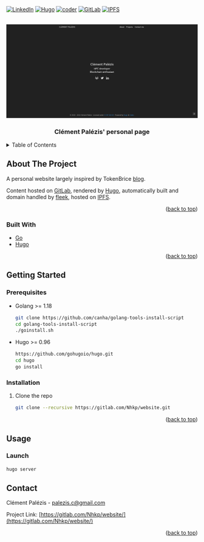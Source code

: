 <div id="top"></div>

[![LinkedIn][linkedin-shield]][linkedin-url]
[![Hugo][hugo-shield]][hugo-url]
[![coder][coder-shield]][coder-url]
[![GitLab][gitlab-shield]][gitlab-url]
[![IPFS][IPFS-shield]][IPFS-url]

<br />
<div align="center">
  <a href="lokhidor.xyz">
    <img src="website_screenshot.png">
  </a>

  <h3 align="center">Clément Palézis' personal page</h3>
</div>

<!-- TABLE OF CONTENTS -->
<details>
  <summary>Table of Contents</summary>
  <ol>
    <li>
      <a href="#about-the-project">About The Project</a>
      <ul>
        <li><a href="#built-with">Built With</a></li>
      </ul>
    </li>
    <li>
      <a href="#getting-started">Getting Started</a>
      <ul>
        <li><a href="#prerequisites">Prerequisites</a></li>
        <li><a href="#installation">Installation</a></li>
      </ul>
    </li>
    <li><a href="#usage">Usage</a></li>
    <li><a href="#contact">Contact</a></li>
  </ol>
</details>



<!-- ABOUT THE PROJECT -->
## About The Project

A personal website largely inspired by TokenBrice [blog](https://tokenbrice.xyz/f).

Content hosted on [GitLab](https://gitlab.com/Nhkp/website/), rendered by [Hugo](https://gohugo.io/), automatically built and domain handled by [fleek](https://fleek.co/), hosted on [IPFS](https://ipfs.io/).


<p align="right">(<a href="#top">back to top</a>)</p>



### Built With

* [Go](https://go.dev/)
* [Hugo](https://gohugo.io/)

<p align="right">(<a href="#top">back to top</a>)</p>



<!-- GETTING STARTED -->
## Getting Started

### Prerequisites

* Golang >= 1.18
  ```sh
  git clone https://github.com/canha/golang-tools-install-script
  cd golang-tools-install-script
  ./goinstall.sh
  ```

* Hugo >= 0.96
  ```sh
  https://github.com/gohugoio/hugo.git
  cd hugo
  go install
  ```


### Installation

1. Clone the repo
   ```sh
   git clone --recursive https://gitlab.com/Nhkp/website.git
   ```

<p align="right">(<a href="#top">back to top</a>)</p>



<!-- USAGE EXAMPLES -->
## Usage

### Launch

```sh
hugo server
```


<!-- CONTACT -->
## Contact

Clément Palézis - palezis.c@gmail.com

Project Link: [https://gitlab.com/Nhkp/website/](https://gitlab.com/Nhkp/website/)

<p align="right">(<a href="#top">back to top</a>)</p>



<!-- MARKDOWN LINKS & IMAGES -->
<!-- https://www.markdownguide.org/basic-syntax/#reference-style-links -->
[linkedin-shield]: https://img.shields.io/badge/Profile%20on-LinkedIn-0077b5?&logo=linkedin
[linkedin-url]: https://linkedin.com/in/cpalezis

[hugo-shield]: https://img.shields.io/badge/Generator%20is-Hugo-ff4088?&logo=hugo
[hugo-url]: https://github.com/gohugoio/hugo

[coder-shield]: https://img.shields.io/badge/Theme%20is-coder-2a6df4
[coder-url]: https://github.com/luizdepra/hugo-coder

[gitlab-shield]: https://img.shields.io/badge/Source%20on-GitLab-fc6d26?&logo=gitlab
[gitlab-url]: https://gitlab.com/Nhkp/website/

[IPFS-shield]: https://img.shields.io/badge/Hosted%20on-IPFS-65c2cb?&logo=ipfs
[IPFS-url]: https://ipfs.io/
